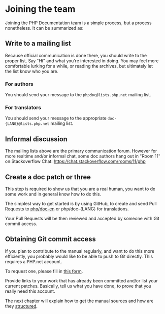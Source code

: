 # Joining the team
Joining the PHP Documentation team is a simple process, but a process nonetheless.
It can be summarized as:

## Write to a mailing list
Because official communication is done there, you should write to the proper list.
Say "Hi" and what you're interested in doing. You may feel more comfortable lurking
for a while, or reading the archives, but ultimately let the list know who you are.

### For authors
You should send your message to the `phpdoc@lists.php.net` mailing list.

### For translators
You should send your message to the appropriate `doc-{LANG}@lists.php.net` mailing list.

## Informal discussion

The mailing lists above are the primary communication forum. However for more
realtime and/or informal chat, some doc authors hang out in "Room 11" on
Stackoverflow Chat: https://chat.stackoverflow.com/rooms/11/php

## Create a doc patch or three
This step is required to show us that you are a real human, you want to do
some work and in general know how to do this.

The simplest way to get started is by using GitHub, to create and send Pull Requests
to [php/doc-en][doc-en] or php/doc-{LANG} for translations.

Your Pull Requests will be then reviewed and accepted by someone with Git commit access.

## Obtaining Git commit access
If you plan to contribute to the manual regularly, and want to do this more efficiently,
you probably would like to be able to push to Git directly. This requires a PHP.net account.

To request one, please fill in [this form][request-account].

Provide links to your work that has already been committed and/or list your current patches.
Basically, tell us what you have done, to prove that you really need this account.

The next chapter will explain how to get the manual sources and how are they [structured](structure.php).

[request-account]: http://php.net/git-php.php
[doc-en]: https://github.com/php/doc-en

